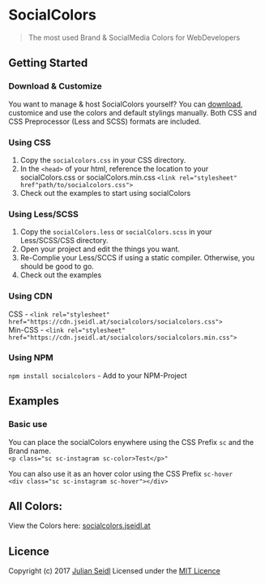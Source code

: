 # SocialColors
> The most used Brand & SocialMedia Colors for WebDevelopers

## Getting Started

### Download & Customize
You want to manage & host SocialColors yourself? You can [download](https://github.com/Thejuse/SocialColors/zipball/master), customice and use the colors and default stylings manually. Both CSS and CSS Preprocessor (Less and SCSS) formats are included.

### Using CSS
1. Copy the `socialcolors.css` in your CSS directory.
2. In the `<head>` of your html, reference the location to your socialColors.css or socialColors.min.css   `<link rel="stylesheet" href"path/to/socialcolors.css">`
3. Check out the examples to start using socialColors

### Using Less/SCSS
1. Copy the `socialColors.less` or `socialColors.scss`  in your Less/SCSS/CSS directory.
2. Open your project and edit the things you want.
3. Re-Complie your Less/SCCS if using a static compiler. Otherwise, you should be good to go.
4. Check out the examples

### Using CDN   
CSS - `<link rel="stylesheet" href="https://cdn.jseidl.at/socialcolors/socialcolors.css">`    
Min-CSS - `<link rel="stylesheet" href="https://cdn.jseidl.at/socialcolors/socialcolors.min.css">` 

### Using NPM
`npm install socialcolors` - Add to your NPM-Project

## Examples

### Basic use


You can place the socialColors enywhere using the CSS Prefix `sc` and the Brand name.   
`<p class="sc sc-instagram sc-color>Test</p>"`

You can also use it as an hover color using the CSS Prefix `sc-hover`   
`<div class="sc sc-instagram sc-hover"></div>`


## All Colors:

View the Colors here: [socialcolors.jseidl.at](https://socialcolors.jseidl.at/)

## Licence
Copyright (c) 2017 [Julian Seidl](https://www.jseidl.at)
Licensed under the [MIT Licence](LICENCE)
